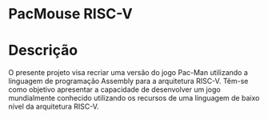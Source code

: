 # PacMouse RISC-V

# Descrição
O presente projeto visa recriar uma versão do jogo Pac-Man utilizando a linguagem de programação Assembly para a arquitetura RISC-V. Têm-se como objetivo apresentar a capacidade de desenvolver um jogo mundialmente conhecido utilizando os recursos de uma linguagem de baixo nível da arquitetura RISC-V.

